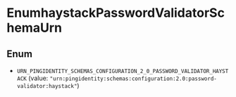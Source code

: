 

# EnumhaystackPasswordValidatorSchemaUrn

## Enum


* `URN_PINGIDENTITY_SCHEMAS_CONFIGURATION_2_0_PASSWORD_VALIDATOR_HAYSTACK` (value: `"urn:pingidentity:schemas:configuration:2.0:password-validator:haystack"`)



